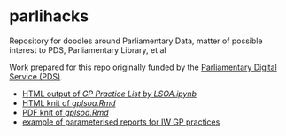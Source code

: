 # parlihacks
Repository for doodles around Parliamentary Data, matter of possible interest to PDS, Parliamentary Library, et al

Work prepared for this repo originally funded by the [Parliamentary Digital Service (PDS)](https://pds.blog.parliament.uk/).

- [HTML output of *GP Practice List by LSOA.ipynb*](https://psychemedia.github.io/parlihacks/GP%2BPractice%2BList%2Bby%2BLSOA.html)
- [HTML knit of *gplsoa.Rmd*](https://psychemedia.github.io/parlihacks/gplsoa.html)
- [PDF knit of *gplsoa.Rmd*](https://psychemedia.github.io/parlihacks/gplsoa.pdf)
- [example of parameterised reports for IW GP practices](https://psychemedia.github.io/parlihacks/iwgplsoadocs)
